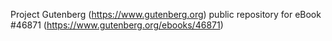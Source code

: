 Project Gutenberg (https://www.gutenberg.org) public repository for eBook #46871 (https://www.gutenberg.org/ebooks/46871)
